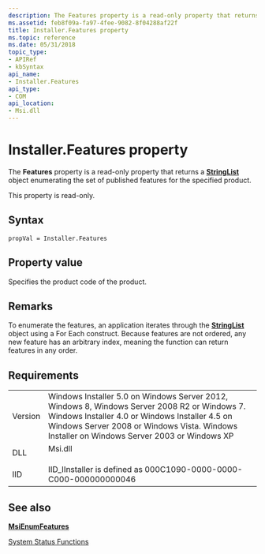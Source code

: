 ```yaml
---
description: The Features property is a read-only property that returns a StringList object enumerating the set of published features for the specified product.
ms.assetid: feb8f09a-fa97-4fee-9082-8f04288af22f
title: Installer.Features property
ms.topic: reference
ms.date: 05/31/2018
topic_type: 
- APIRef
- kbSyntax
api_name: 
- Installer.Features
api_type: 
- COM
api_location: 
- Msi.dll
---
```


# Installer.Features property

The **Features** property is a read-only property that returns a [**StringList**](stringlist-object.md) object enumerating the set of published features for the specified product.

This property is read-only.

## Syntax


```JScript
propVal = Installer.Features
```



## Property value

Specifies the product code of the product.

## Remarks

To enumerate the features, an application iterates through the [**StringList**](stringlist-object.md) object using a For Each construct. Because features are not ordered, any new feature has an arbitrary index, meaning the function can return features in any order.

## Requirements



|                    |                                                                                                                                                                                                                                                         |
|--------------------|---------------------------------------------------------------------------------------------------------------------------------------------------------------------------------------------------------------------------------------------------------|
| Version<br/> | Windows Installer 5.0 on Windows Server 2012, Windows 8, Windows Server 2008 R2 or Windows 7. Windows Installer 4.0 or Windows Installer 4.5 on Windows Server 2008 or Windows Vista. Windows Installer on Windows Server 2003 or Windows XP<br/> |
| DLL<br/>     | <dl> <dt>Msi.dll</dt> </dl>                                                                                                                                                                      |
| IID<br/>     | IID\_IInstaller is defined as 000C1090-0000-0000-C000-000000000046<br/>                                                                                                                                                                           |



## See also

<dl> <dt>

[**MsiEnumFeatures**](/windows/desktop/api/Msi/nf-msi-msienumfeaturesa)
</dt> <dt>

[System Status Functions](installer-function-reference.md)
</dt> </dl>

 

 





